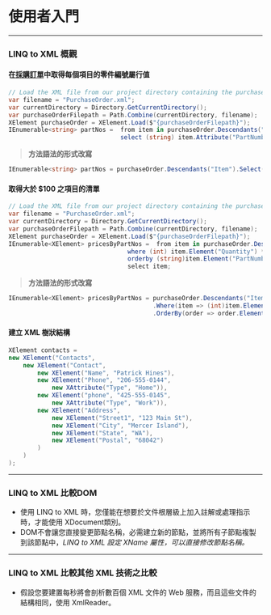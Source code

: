 ﻿# 使用者入門
----
### LINQ to XML 概觀

#### 在[採購訂單](../XMLSample/PurchaseOrder.xml)中取得每個項目的零件編號屬行值

```csharp
// Load the XML file from our project directory containing the purchase ordersvar filename = "PurchaseOrder.xml";var currentDirectory = Directory.GetCurrentDirectory();var purchaseOrderFilepath = Path.Combine(currentDirectory, filename);
XElement purchaseOrder = XElement.Load($"{purchaseOrderFilepath}");
IEnumerable<string> partNos =  from item in purchaseOrder.Descendants("Item")                               select (string) item.Attribute("PartNumber");
```
> **方法語法的形式改寫**
```csharp
IEnumerable<string> partNos = purchaseOrder.Descendants("Item").Select(x => (string) x.Attribute("PartNumber"));
```

#### 取得大於 $100 之項目的清單

```csharp
// Load the XML file from our project directory containing the purchase ordersvar filename = "PurchaseOrder.xml";var currentDirectory = Directory.GetCurrentDirectory();var purchaseOrderFilepath = Path.Combine(currentDirectory, filename);
XElement purchaseOrder = XElement.Load($"{purchaseOrderFilepath}");
IEnumerable<XElement> pricesByPartNos =  from item in purchaseOrder.Descendants("Item")                                 where (int) item.Element("Quantity") * (decimal) item.Element("USPrice") > 100                                 orderby (string)item.Element("PartNumber")                                 select item;
```
> **方法語法的形式改寫**
```csharp
IEnumerable<XElement> pricesByPartNos = purchaseOrder.Descendants("Item")                                        .Where(item => (int)item.Element("Quantity") * (decimal)item.Element("USPrice") > 100)                                        .OrderBy(order => order.Element("PartNumber"));
```

#### 建立 XML 樹狀結構
```csharp
XElement contacts =new XElement("Contacts",    new XElement("Contact",        new XElement("Name", "Patrick Hines"),        new XElement("Phone", "206-555-0144",            new XAttribute("Type", "Home")),        new XElement("phone", "425-555-0145",            new XAttribute("Type", "Work")),        new XElement("Address",            new XElement("Street1", "123 Main St"),            new XElement("City", "Mercer Island"),            new XElement("State", "WA"),            new XElement("Postal", "68042")        )    ));
```
----
### LINQ to XML 比較DOM

* 使用 LINQ to XML 時，您僅能在想要於文件根層級上加入註解或處理指示時，才能使用 XDocument類別。
* DOM不會讓您直接變更節點名稱，必需建立新的節點，並將所有子節點複製到該節點中，*LINQ to XML 設定 XName 屬性，可以直接修改節點名稱。*
----
### LINQ to XML 比較其他 XML 技術之比較
* 假設您要建置每秒將會剖析數百個 XML 文件的 Web 服務，而且這些文件的結構相同，使用 XmlReader。
